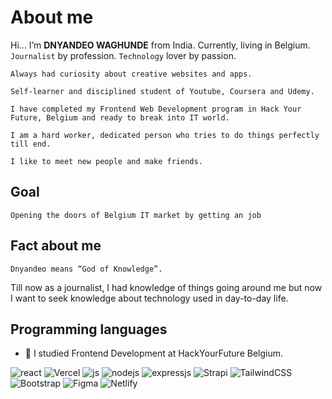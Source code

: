 # About me

Hi… I’m **DNYANDEO WAGHUNDE** from
India. Currently, living in
Belgium.
`Journalist` by profession.
`Technology` lover by passion.

    Always had curiosity about creative websites and apps.

    Self-learner and disciplined student of Youtube, Coursera and Udemy.

    I have completed my Frontend Web Development program in Hack Your Future, Belgium and ready to break into IT world.

    I am a hard worker, dedicated person who tries to do things perfectly till end.

    I like to meet new people and make friends.

## Goal

`Opening the doors of Belgium IT market by getting an job`

## Fact about me

`Dnyandeo means “God of Knowledge”.`

Till now as a journalist, I had knowledge of things going around me but now
I want to seek knowledge about technology used in day-to-day life.

## Programming languages

- 🔭 I studied Frontend Development at HackYourFuture Belgium.

![react](https://img.shields.io/badge/React-20232A?style=for-the-badge&logo=react&logoColor=61DAFB)
![Vercel](https://img.shields.io/badge/vercel-%23000000.svg?style=for-the-badge&logo=vercel&logoColor=white)
![js](https://img.shields.io/badge/javascript%20-%23323330.svg?&style=for-the-badge&logo=javascript&logoColor=%23F7DF1E)
![nodejs](https://img.shields.io/badge/node.js%20-%2343853D.svg?&style=for-the-badge&logo=node.js&logoColor=white)
![expressjs](https://img.shields.io/badge/express.js%20-%23404d59.svg?&style=for-the-badge)
![Strapi](https://img.shields.io/badge/strapi-%232E7EEA.svg?style=for-the-badge&logo=strapi&logoColor=white)
![TailwindCSS](https://img.shields.io/badge/tailwindcss-%2338B2AC.svg?style=for-the-badge&logo=tailwind-css&logoColor=white)
![Bootstrap](https://img.shields.io/badge/bootstrap-%23563D7C.svg?style=for-the-badge&logo=bootstrap&logoColor=white)
![Figma](https://img.shields.io/badge/figma-%23F24E1E.svg?style=for-the-badge&logo=figma&logoColor=white)
![Netlify](https://img.shields.io/badge/Netlify-00C7B7?style=for-the-badge&logo=netlify&logoColor=white)
